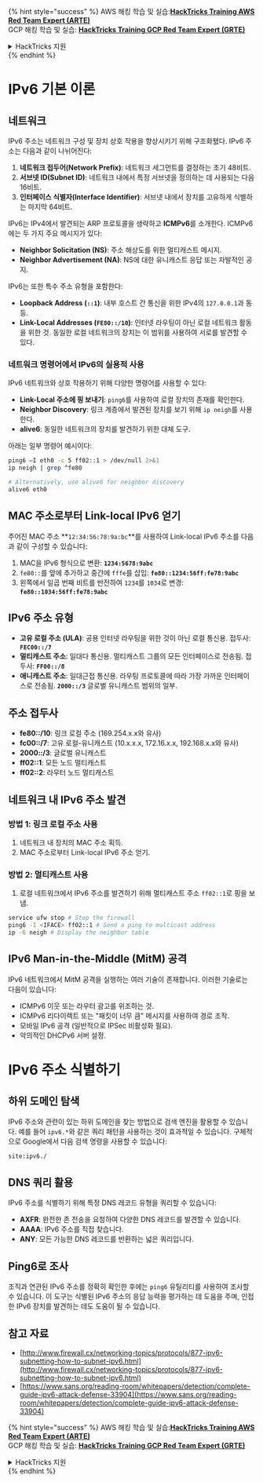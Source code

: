 {% hint style="success" %}
AWS 해킹 학습 및 실습:<img src="/.gitbook/assets/arte.png" alt="" data-size="line">[**HackTricks Training AWS Red Team Expert (ARTE)**](https://training.hacktricks.xyz/courses/arte)<img src="/.gitbook/assets/arte.png" alt="" data-size="line">\
GCP 해킹 학습 및 실습: <img src="/.gitbook/assets/grte.png" alt="" data-size="line">[**HackTricks Training GCP Red Team Expert (GRTE)**<img src="/.gitbook/assets/grte.png" alt="" data-size="line">](https://training.hacktricks.xyz/courses/grte)

<details>

<summary>HackTricks 지원</summary>

* [**구독 요금제**](https://github.com/sponsors/carlospolop)를 확인하세요!
* 💬 [**Discord 그룹**](https://discord.gg/hRep4RUj7f) 또는 [**텔레그램 그룹**](https://t.me/peass)에 **참여**하거나 **트위터** 🐦 [**@hacktricks\_live**](https://twitter.com/hacktricks\_live)**를 팔로우**하세요.
* **HackTricks** 및 **HackTricks Cloud** 깃허브 저장소에 PR을 제출하여 해킹 요령을 공유하세요.

</details>
{% endhint %}


# IPv6 기본 이론

## 네트워크

IPv6 주소는 네트워크 구성 및 장치 상호 작용을 향상시키기 위해 구조화됈다. IPv6 주소는 다음과 같이 나뉘어진다:

1. **네트워크 접두어(Network Prefix)**: 네트워크 세그먼트를 결정하는 초기 48비트.
2. **서브넷 ID(Subnet ID)**: 네트워크 내에서 특정 서브넷을 정의하는 데 사용되는 다음 16비트.
3. **인터페이스 식별자(Interface Identifier)**: 서브넷 내에서 장치를 고유하게 식별하는 마지막 64비트.

IPv6는 IPv4에서 발견되는 ARP 프로토콜을 생략하고 **ICMPv6**를 소개한다. ICMPv6에는 두 가지 주요 메시지가 있다:
- **Neighbor Solicitation (NS)**: 주소 해상도를 위한 멀티캐스트 메시지.
- **Neighbor Advertisement (NA)**: NS에 대한 유니캐스트 응답 또는 자발적인 공지.

IPv6는 또한 특수 주소 유형을 포함한다:
- **Loopback Address (`::1`)**: 내부 호스트 간 통신을 위한 IPv4의 `127.0.0.1`과 동등.
- **Link-Local Addresses (`FE80::/10`)**: 인터넷 라우팅이 아닌 로컬 네트워크 활동을 위한 것. 동일한 로컬 네트워크의 장치는 이 범위를 사용하여 서로를 발견할 수 있다.

### 네트워크 명령어에서 IPv6의 실용적 사용

IPv6 네트워크와 상호 작용하기 위해 다양한 명령어를 사용할 수 있다:
- **Link-Local 주소에 핑 보내기**: `ping6`를 사용하여 로컬 장치의 존재를 확인한다.
- **Neighbor Discovery**: 링크 계층에서 발견된 장치를 보기 위해 `ip neigh`를 사용한다.
- **alive6**: 동일한 네트워크의 장치를 발견하기 위한 대체 도구.

아래는 일부 명령어 예시이다:
```bash
ping6 –I eth0 -c 5 ff02::1 > /dev/null 2>&1
ip neigh | grep ^fe80

# Alternatively, use alive6 for neighbor discovery
alive6 eth0
```
## **MAC 주소로부터 Link-local IPv6 얻기**

주어진 MAC 주소 **`12:34:56:78:9a:bc`**를 사용하여 Link-local IPv6 주소를 다음과 같이 구성할 수 있습니다:

1. MAC을 IPv6 형식으로 변환: **`1234:5678:9abc`**
2. `fe80::`를 앞에 추가하고 중간에 `fffe`를 삽입: **`fe80::1234:56ff:fe78:9abc`**
3. 왼쪽에서 일곱 번째 비트를 반전하여 `1234`를 `1034`로 변경: **`fe80::1034:56ff:fe78:9abc`**

## **IPv6 주소 유형**

- **고유 로컬 주소 (ULA)**: 공용 인터넷 라우팅을 위한 것이 아닌 로컬 통신용. 접두사: **`FEC00::/7`**
- **멀티캐스트 주소**: 일대다 통신용. 멀티캐스트 그룹의 모든 인터페이스로 전송됨. 접두사: **`FF00::/8`**
- **애니캐스트 주소**: 일대근접 통신용. 라우팅 프로토콜에 따라 가장 가까운 인터페이스로 전송됨. **`2000::/3`** 글로벌 유니캐스트 범위의 일부.

## **주소 접두사**
- **fe80::/10**: 링크 로컬 주소 (169.254.x.x와 유사)
- **fc00::/7**: 고유 로컬-유니캐스트 (10.x.x.x, 172.16.x.x, 192.168.x.x와 유사)
- **2000::/3**: 글로벌 유니캐스트
- **ff02::1**: 모든 노드 멀티캐스트
- **ff02::2**: 라우터 노드 멀티캐스트

## **네트워크 내 IPv6 주소 발견**

### 방법 1: 링크 로컬 주소 사용
1. 네트워크 내 장치의 MAC 주소 획득.
2. MAC 주소로부터 Link-local IPv6 주소 얻기.

### 방법 2: 멀티캐스트 사용
1. 로컬 네트워크에서 IPv6 주소를 발견하기 위해 멀티캐스트 주소 `ff02::1`로 핑을 보냄.
```bash
service ufw stop # Stop the firewall
ping6 -I <IFACE> ff02::1 # Send a ping to multicast address
ip -6 neigh # Display the neighbor table
```
## IPv6 Man-in-the-Middle (MitM) 공격
IPv6 네트워크에서 MitM 공격을 실행하는 여러 기술이 존재합니다. 이러한 기술로는 다음이 있습니다:

- ICMPv6 이웃 또는 라우터 광고를 위조하는 것.
- ICMPv6 리다이렉트 또는 "패킷이 너무 큼" 메시지를 사용하여 경로 조작.
- 모바일 IPv6 공격 (일반적으로 IPSec 비활성화 필요).
- 악의적인 DHCPv6 서버 설정.


# IPv6 주소 식별하기

## 하위 도메인 탐색
IPv6 주소와 관련이 있는 하위 도메인을 찾는 방법으로 검색 엔진을 활용할 수 있습니다. 예를 들어 `ipv6.*`와 같은 쿼리 패턴을 사용하는 것이 효과적일 수 있습니다. 구체적으로 Google에서 다음 검색 명령을 사용할 수 있습니다:
```bash
site:ipv6./
```
## DNS 쿼리 활용
IPv6 주소를 식별하기 위해 특정 DNS 레코드 유형을 쿼리할 수 있습니다:
- **AXFR**: 완전한 존 전송을 요청하여 다양한 DNS 레코드를 발견할 수 있습니다.
- **AAAA**: IPv6 주소를 직접 찾습니다.
- **ANY**: 모든 가능한 DNS 레코드를 반환하는 넓은 쿼리입니다.

## Ping6로 조사
조직과 연관된 IPv6 주소를 정확히 확인한 후에는 `ping6` 유틸리티를 사용하여 조사할 수 있습니다. 이 도구는 식별된 IPv6 주소의 응답 능력을 평가하는 데 도움을 주며, 인접한 IPv6 장치를 발견하는 데도 도움이 될 수 있습니다.


## 참고 자료

* [http://www.firewall.cx/networking-topics/protocols/877-ipv6-subnetting-how-to-subnet-ipv6.html](http://www.firewall.cx/networking-topics/protocols/877-ipv6-subnetting-how-to-subnet-ipv6.html)
* [https://www.sans.org/reading-room/whitepapers/detection/complete-guide-ipv6-attack-defense-33904](https://www.sans.org/reading-room/whitepapers/detection/complete-guide-ipv6-attack-defense-33904)


{% hint style="success" %}
AWS 해킹 학습 및 실습:<img src="/.gitbook/assets/arte.png" alt="" data-size="line">[**HackTricks Training AWS Red Team Expert (ARTE)**](https://training.hacktricks.xyz/courses/arte)<img src="/.gitbook/assets/arte.png" alt="" data-size="line">\
GCP 해킹 학습 및 실습: <img src="/.gitbook/assets/grte.png" alt="" data-size="line">[**HackTricks Training GCP Red Team Expert (GRTE)**<img src="/.gitbook/assets/grte.png" alt="" data-size="line">](https://training.hacktricks.xyz/courses/grte)

<details>

<summary>HackTricks 지원</summary>

* [**구독 요금제**](https://github.com/sponsors/carlospolop)를 확인하세요!
* 💬 [**디스코드 그룹**](https://discord.gg/hRep4RUj7f) 또는 [**텔레그램 그룹**](https://t.me/peass)에 **참여**하거나 **트위터** 🐦 [**@hacktricks\_live**](https://twitter.com/hacktricks\_live)**를 팔로우하세요.**
* [**HackTricks**](https://github.com/carlospolop/hacktricks) 및 [**HackTricks Cloud**](https://github.com/carlospolop/hacktricks-cloud) 깃헙 레포지토리에 PR을 제출하여 해킹 트릭을 공유하세요.

</details>
{% endhint %}
